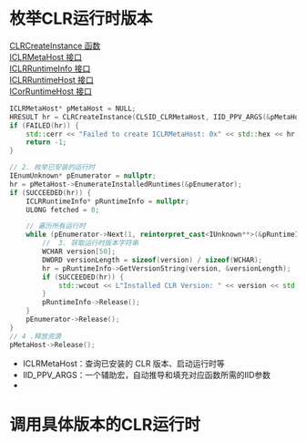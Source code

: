 # 枚举CLR运行时版本

[CLRCreateInstance 函数](https://learn.microsoft.com/zh-cn/dotnet/framework/unmanaged-api/hosting/clrcreateinstance-function)  
[ICLRMetaHost 接口](https://learn.microsoft.com/zh-cn/dotnet/framework/unmanaged-api/hosting/iclrmetahost-interface)  
[ICLRRuntimeInfo 接口](https://learn.microsoft.com/zh-cn/dotnet/framework/unmanaged-api/hosting/iclrruntimeinfo-interface)  
[ICLRRuntimeHost 接口](https://learn.microsoft.com/zh-cn/dotnet/framework/unmanaged-api/hosting/iclrruntimehost-interface)  
[ICorRuntimeHost 接口](https://learn.microsoft.com/zh-cn/dotnet/framework/unmanaged-api/hosting/icorruntimehost-interface)

```cpp
ICLRMetaHost* pMetaHost = NULL;
HRESULT hr = CLRCreateInstance(CLSID_CLRMetaHost, IID_PPV_ARGS(&pMetaHost));
if (FAILED(hr)) {
    std::cerr << "Failed to create ICLRMetaHost: 0x" << std::hex << hr << std::endl;
    return -1;
}

// 2. 枚举已安装的运行时
IEnumUnknown* pEnumerator = nullptr;
hr = pMetaHost->EnumerateInstalledRuntimes(&pEnumerator);
if (SUCCEEDED(hr)) {
    ICLRRuntimeInfo* pRuntimeInfo = nullptr;
    ULONG fetched = 0;

    // 遍历所有运行时
    while (pEnumerator->Next(1, reinterpret_cast<IUnknown**>(&pRuntimeInfo), &fetched) == S_OK && fetched == 1) {
        //  3. 获取运行时版本字符串
        WCHAR version[50];
        DWORD versionLength = sizeof(version) / sizeof(WCHAR);
        hr = pRuntimeInfo->GetVersionString(version, &versionLength);
        if (SUCCEEDED(hr)) {
            std::wcout << L"Installed CLR Version: " << version << std::endl;
        }
        pRuntimeInfo->Release();
    }
    pEnumerator->Release();
}
// 4 .释放资源
pMetaHost->Release();
```

* ICLRMetaHost：查询已安装的 CLR 版本、启动运行时等
* IID_PPV_ARGS：一个辅助宏，自动推导和填充对应函数所需的IID参数
*

# 调用具体版本的CLR运行时
